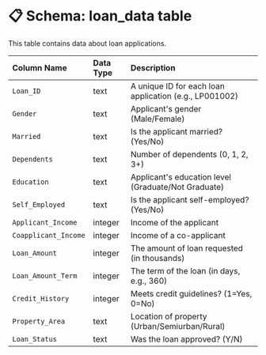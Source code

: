 # 📋 Schema: loan_data table

This table contains data about loan applications.

| Column Name | Data Type | Description |
| :--- | :--- | :--- |
| `Loan_ID` | text | A unique ID for each loan application (e.g., LP001002) |
| `Gender` | text | Applicant's gender (Male/Female) |
| `Married` | text | Is the applicant married? (Yes/No) |
| `Dependents` | text | Number of dependents (0, 1, 2, 3+) |
| `Education` | text | Applicant's education level (Graduate/Not Graduate) |
| `Self_Employed` | text | Is the applicant self-employed? (Yes/No) |
| `Applicant_Income` | integer | Income of the applicant |
| `Coapplicant_Income` | integer | Income of a co-applicant |
| `Loan_Amount` | integer | The amount of loan requested (in thousands) |
| `Loan_Amount_Term` | integer | The term of the loan (in days, e.g., 360) |
| `Credit_History` | integer | Meets credit guidelines? (1=Yes, 0=No) |
| `Property_Area` | text | Location of property (Urban/Semiurban/Rural) |
| `Loan_Status` | text | Was the loan approved? (Y/N) |
